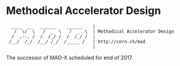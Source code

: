 Methodical Accelerator Design
===

      ____  __   ______    ______    |
       /  \/  \   /  _  \   /  _  \  | Methodical Accelerator Design
      /  ,--, /  /  /_/ /  /  /_/ /  |
     /__/  /_/  /__/ /_/  /_____ /   | http://cern.ch/mad
                                     |


The successor of MAD-X scheduled for end of 2017.
